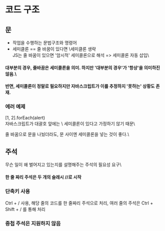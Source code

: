 # 코드 구조
## 문
- 작업을 수행하는 문법구조와 명령어
- 세미클론 == 줄 바꿈이 있다면 \세미클론 생략\
JS는 줄 바꿈이 있으면 '암시적' 세미콜론으로 해석 => 세미콜론 자동 삽입\
#### 대부분의 경우, 줄바꿈은 세미콜론을 의미. 하지만 '대부분의 경우'가 '항상'을 의미하진 않음.\
#### 반면, 세미콜론이 정말로 필요하지만 자바스크립트가 이를 추정하지 '못하는' 상황도 존재.

### 에러 예제
[1, 2].forEach(alert)\
자바스크립트가 대괄호 앞에는 \ 세미콜론이 있다고 가정하기 않기 때문\

줄 바꿈으로 문을 나눴더라도, 문 사이엔 세미콜론을 넣는 것이 좋다.\

## 주석
무슨 일이 왜 벌어지고 있는지를 설명해주는 주석의 필요성 요구\

#### 한 줄 짜리 주석은 두 개의 슬래시 //로 시작

### 단축키 사용
Ctrl + / 사용, 해당 줄의 코드를 한 줄짜리 주석으로 처리, 여러 줄의 주석은 Ctrl + Shift + / 를 통해 처리

### 중첩 주석은 지원하지 않음